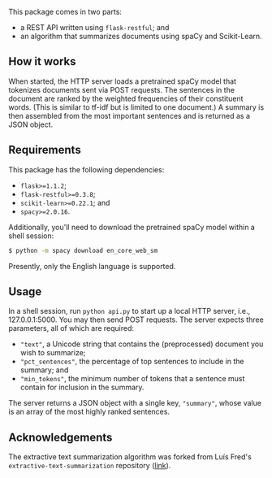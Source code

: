 This package comes in two parts:
- a REST API written using `flask-restful`; and
- an algorithm that summarizes documents using spaCy and Scikit-Learn.

## How it works

When started, the HTTP server loads a pretrained spaCy model that tokenizes documents sent via POST requests. The sentences in the document are ranked by the weighted frequencies of their constituent words. (This is similar to tf-idf but is limited to one document.) A summary is then assembled from the most important sentences and is returned as a JSON object.

## Requirements

This package has the following dependencies:
- `flask>=1.1.2`;
- `flask-restful>=0.3.8`;
- `scikit-learn>=0.22.1`; and
- `spacy>=2.0.16`.

Additionally, you'll need to download the pretrained spaCy model within a shell session:

```bash
$ python -m spacy download en_core_web_sm
```

Presently, only the English language is supported.

## Usage

In a shell session, run `python api.py` to start up a local HTTP server, i.e., 127.0.0.1:5000. You may then send POST requests. The server expects three parameters, all of which are required:
- `"text"`, a Unicode string that contains the (preprocessed) document you wish to summarize;
- `"pct_sentences"`, the percentage of top sentences to include in the summary; and
- `"min_tokens"`, the minimum number of tokens that a sentence must contain for inclusion in the summary.

The server returns a JSON object with a single key, `"summary"`, whose value is an array of the most highly ranked sentences.

## Acknowledgements

The extractive text summarization algorithm was forked from Lu&iacute;s Fred's `extractive-text-summarization` repository ([link](https://github.com/luisfredgs/extractive-text-summarization)).
